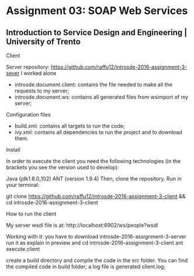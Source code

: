 <h1>Assignment 03: SOAP Web Services </h1>

<h2>Introduction to Service Design and Engineering | University of Trento</h2>

Client

Server repository: https://github.com/raffu12/introsde-2016-assignment-3-sever
I worked alone

- introsde.document.client: contains the file needed to make all the requests to my server;
 - introsde.document.ws: contains all generated files from wsimport of my server;

Configuration files

- build.xml: contains all targets to run the code;
- ivy.xml: contains all dependencies to run the project and to download them.

Install

In order to execute the client you need the following technologies (in the brackets you see the version used to develop):

Java (jdk1.8.0_102)
ANT (version 1.9.4)
Then, clone the repository. Run in your terminal:

git clone https://github.com/raffu12/introsde-2016-assignment-3-client && cd introsde-2016-assignment-3-client


How to run the client

My server wsdl file is at: http://localhost:6902/ws/people?wsdl 

Working with it:
you have to download introsde-2016-assignment-3-server run it as explain in preview and
cd introsde-2016-assignment-3-client
ant execute.client

create a build directory and compile the code in the src folder. You can find the compiled code in build folder;
a log file is generated client.log;
